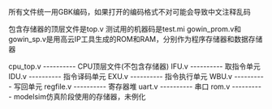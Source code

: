 所有文件统一用GBK编码，如果打开的编码格式不对可能会导致中文注释乱码

包含存储器的顶层文件是top.v
测试用的机器码是test.mi
gowin_prom.v和gowin_sp.v是用高云IP工具生成的ROM和RAM，分别作为程序存储器和数据存储器

cpu_top.v  ----------    CPU顶层文件(不包含存储器)
IFU.v          ----------   取指令单元
IDU.v         ----------   指令译码单元
EXU.v         ----------   指令执行单元
WBU.v       ----------   写回单元
regfile.v     ----------   寄存器堆
uart.v         ----------   串口
rom.v         ----------   modelsim仿真阶段使用的存储器，未例化